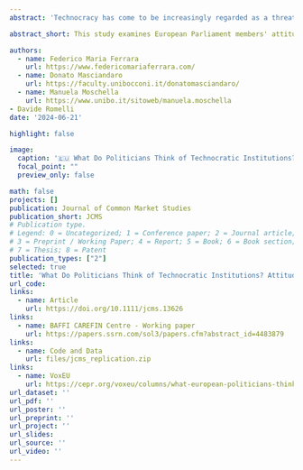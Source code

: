 ```yaml
---
abstract: 'Technocracy has come to be increasingly regarded as a threat to representative democracy. Significant attention has thus been recently devoted to exploring public preferences towards technocratic institutions. Elected policy-makers' attitudes have instead not been investigated as systematically. This article fills this gap by examining politicians' views on central banks. Based on an original elite survey of the Members of the European Parliament (MEPs), we gauged elected policy-makers' attitudes towards the mandate and policy conduct of the European Central Bank (ECB). Our findings show that the political orientation of politicians largely drives attitudes towards the ECB's institutional mandate. Interestingly, the findings from two experiments embedded in the survey also show that the attitudes of MEPs are not as static as ideological orientations would lead us to expect. The information set to which politicians are exposed significantly shapes their views on both the ECB's mandate and its policy conduct, but less on ECB independence.'

abstract_short: This study examines European Parliament members' attitudes towards the European Central Bank's mandate and policies, finding that political ideology largely influences these views. Experimental results show that politicians' opinions on the ECB are not fixed and can be significantly influenced by the information they receive, particularly regarding the bank's mandate and policy conduct.

authors:
  - name: Federico Maria Ferrara
    url: https://www.federicomariaferrara.com/
  - name: Donato Masciandaro
    url: https://faculty.unibocconi.it/donatomasciandaro/
  - name: Manuela Moschella
    url: https://www.unibo.it/sitoweb/manuela.moschella
- Davide Romelli
date: '2024-06-21'

highlight: false

image:
  caption: '🇪🇺 What Do Politicians Think of Technocratic Institutions? 🏛️'
  focal_point: ""
  preview_only: false

math: false
projects: []
publication: Journal of Common Market Studies
publication_short: JCMS
# Publication type.
# Legend: 0 = Uncategorized; 1 = Conference paper; 2 = Journal article;
# 3 = Preprint / Working Paper; 4 = Report; 5 = Book; 6 = Book section;
# 7 = Thesis; 8 = Patent
publication_types: ["2"]
selected: true
title: 'What Do Politicians Think of Technocratic Institutions? Attitudes in the European Parliament Towards the European Central Bank'
url_code: 
links:
  - name: Article
    url: https://doi.org/10.1111/jcms.13626
links:
  - name: BAFFI CAREFIN Centre - Working paper
    url: https://papers.ssrn.com/sol3/papers.cfm?abstract_id=4483879
links:
  - name: Code and Data
    url: files/jcms_replication.zip
links:
  - name: VoxEU
    url: https://cepr.org/voxeu/columns/what-european-politicians-think-ecb-experimental-evidence
url_dataset: ''
url_pdf: ''
url_poster: ''
url_preprint: ''
url_project: ''
url_slides: 
url_source: ''
url_video: ''
---
```


